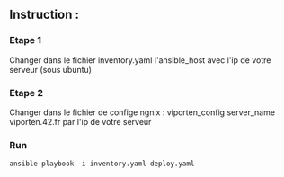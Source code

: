 ## Instruction : 
### Etape 1
Changer dans le fichier inventory.yaml l'ansible_host avec l'ip de votre serveur (sous ubuntu)

### Etape 2
Changer dans le fichier de confige ngnix : viporten_config 
server_name viporten.42.fr par l'ip de votre serveur

### Run 
```ansible-playbook -i inventory.yaml deploy.yaml```